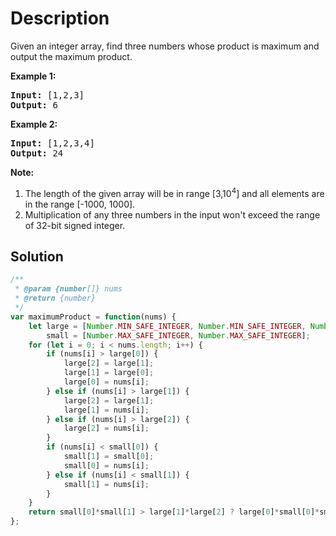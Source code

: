 # Description

Given an integer array, find three numbers whose product is maximum and output the maximum product.

**Example 1:**
<pre>
<b>Input:</b> [1,2,3]
<b>Output:</b> 6
</pre>

**Example 2:**
<pre>
<b>Input:</b> [1,2,3,4]
<b>Output:</b> 24
</pre>

**Note:**
1. The length of the given array will be in range [3,10<sup>4</sup>] and all elements are in the range [-1000, 1000].
2. Multiplication of any three numbers in the input won't exceed the range of 32-bit signed integer.

## Solution
```javascript
/**
 * @param {number[]} nums
 * @return {number}
 */
var maximumProduct = function(nums) {
    let large = [Number.MIN_SAFE_INTEGER, Number.MIN_SAFE_INTEGER, Number.MIN_SAFE_INTEGER],
        small = [Number.MAX_SAFE_INTEGER, Number.MAX_SAFE_INTEGER];
    for (let i = 0; i < nums.length; i++) {
        if (nums[i] > large[0]) {
            large[2] = large[1];
            large[1] = large[0];
            large[0] = nums[i];
        } else if (nums[i] > large[1]) {
            large[2] = large[1];
            large[1] = nums[i];
        } else if (nums[i] > large[2]) {
            large[2] = nums[i];
        }
        if (nums[i] < small[0]) {
            small[1] = small[0];
            small[0] = nums[i];
        } else if (nums[i] < small[1]) {
            small[1] = nums[i];
        }
    }
    return small[0]*small[1] > large[1]*large[2] ? large[0]*small[0]*small[1] : large[0]*large[1]*large[2];
};
```